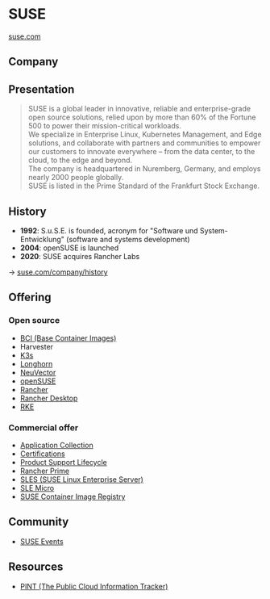 # SUSE

[suse.com](https://www.suse.com/)

## Company

## Presentation

> SUSE is a global leader in innovative, reliable and enterprise-grade open source solutions, relied upon by more than 60% of the Fortune 500 to power their mission-critical workloads.  
> We specialize in Enterprise Linux, Kubernetes Management, and Edge solutions, and collaborate with partners and communities to empower our customers to innovate everywhere – from the data center, to the cloud, to the edge and beyond.  
> The company is headquartered in Nuremberg, Germany, and employs nearly 2000 people globally.  
> SUSE is listed in the Prime Standard of the Frankfurt Stock Exchange.  

## History

* **1992**: S.u.S.E. is founded, acronym for "Software und System-Entwicklung" (software and systems development)
* **2004**: openSUSE is launched
* **2020**: SUSE acquires Rancher Labs

→ [suse.com/company/history](https://www.suse.com/company/history/)

## Offering

### Open source

* [BCI (Base Container Images)](bci.md)
* Harvester
* [K3s](k3s.md)
* [Longhorn](longhorn.md)
* [NeuVector](neuvector.md)
* [openSUSE](opensuse.md)
* [Rancher](rancher.md)
* [Rancher Desktop](rancher-desktop.md)
* [RKE](rke.md)

### Commercial offer

* [Application Collection](application-collection.md)
* [Certifications](https://www.suse.com/support/security/certifications/)
* [Product Support Lifecycle](https://www.suse.com/lifecycle/)
* [Rancher Prime](rancher-prime.md)
* [SLES (SUSE Linux Enterprise Server)](sles.md)
* [SLE Micro](sle-micro.md)
* [SUSE Container Image Registry](https://registry.suse.com/)

## Community

* [SUSE Events](https://www.suse.com/events/)

## Resources

* [PINT (The Public Cloud Information Tracker)](https://pint.suse.com/)
